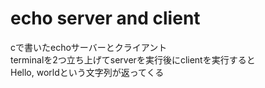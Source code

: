# echo server and client
cで書いたechoサーバーとクライアント  
terminalを2つ立ち上げてserverを実行後にclientを実行すると  
Hello, worldという文字列が返ってくる

